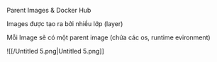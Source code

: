   

  

Parent Images & Docker Hub

  

Images được tạo ra bởi nhiều lớp (layer)

  

Mỗi Image sẽ có một parent image (chứa các os, runtime evironment)

  

![[/Untitled 5.png|Untitled 5.png]]
